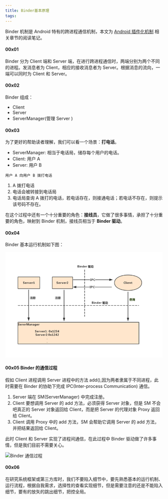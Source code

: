 ```yaml
---
title: Binder基本原理
tags:
---
```


Binder 机制是 Android 特有的跨进程通信机制，本文为 [Android 插件化机制]() 相关章节的阅读笔记。


#### 00x01

Binder 分为 Client 端和 Server 端，在进行跨进程通信时，两端分别为两个不同的进程。发消息者为 Client，相应的接收消息者为 Server。根据消息的流向，一端可以同时为 Client 和 Server。

#### 00x02

Binder 组成：

* Client
* Server
* ServerManager(管理 Server )

<!-- more -->

#### 00x03

为了更好的帮助读者理解，我们可以看一个场景：**打电话**。

* ServerManager: 相当于电话局，储存每个用户的电话。
* Client: 用户 A
* Server: 用户 B

`用户 A 向用户 B 拨打电话`

1. A 拨打电话
2. 电话会被转接到电话局
3. 电话局查询 A 拨打的电话，若电话存在，则接通电话；若电话不存在，则提示该号码不存在。

在这个过程中还有一个十分重要的角色：**接线员**，它做了很多事情，承担了十分重要的角色，映射到 Binder 机制，接线员相当于 **Binder 驱动**。

#### 00x04

Binder 基本运行机制如下图：

![Binder 运行机制](/../images/2019_06_05_01.jpg)


#### 00x05 Binder 的通信过程

假如 Client 进程调用 Server 进程中的方法 add(),因为两者隶属于不同进程，此时需要在 Binder 的协助下完成 IPC(Inter-process Communication) 通信。

1. Server 端在 SM(ServerManager) 中完成注册。
2. Client 要想调用 Server 的 add 方法，必须获得 Server 对象，但是 SM 不会吧真正的 Server 对象返回给 Client，而是把 Server 的代理对象 Proxy 返回给 Client。
3. Client 调用 Proxy 中的 add 方法，SM 会帮助它调用 Server 的 add 方法，并把结果返回给 Client。

此时 Client 和 Server 实现了进程间通信，在此过程中 Binder 驱动做了许多事情，但是我们目前不需要关心。


![Binder 通信过程](/../images/2019_06_05_02.jpg)


#### 00x06

在研究系统框架或第三方库时，我们不要陷入细节中，要先熟悉基本的运行机制、运行流程，根据自我需求，选择性的查看实现细节，但是需要注意的还是不能陷入细节，要有的放矢的跳出细节，把控全局。
